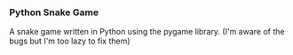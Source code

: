 ### Python Snake Game
A snake game written in Python using the pygame library. (I'm aware of the bugs but I'm too lazy to fix them)

